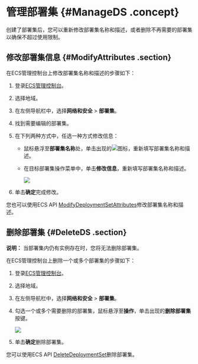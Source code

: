# 管理部署集 {#ManageDS .concept}

创建了部署集后，您可以重新修改部署集名称和描述，或者删除不再需要的部署集以确保不超过使用限制。

## 修改部署集信息 {#ModifyAttributes .section}

在ECS管理控制台上修改部署集名称和描述的步骤如下：

1.  登录[ECS管理控制台](https://ecs.console.aliyun.com/)。
2.  选择地域。
3.  在左侧导航栏中，选择**网络和安全** \> **部署集**。
4.  找到需要编辑的部署集。
5.  在下列两种方式中，任选一种方式修改信息：
    -   鼠标悬浮至**部署集名称**处，单击出现的![](http://static-aliyun-doc.oss-cn-hangzhou.aliyuncs.com/assets/img/21512/154382089812136_zh-CN.png)图标，重新填写部署集名称和描述。
    -   在目标部署集操作菜单中，单击**修改信息**，重新填写部署集名称和描述。

        ![](http://static-aliyun-doc.oss-cn-hangzhou.aliyuncs.com/assets/img/21512/154382089812138_zh-CN.png)

6.  单击**确定**完成修改。

您也可以使用ECS API [ModifyDeploymentSetAttributes](../intl.zh-CN/API参考/部署集/ModifyDeploymentSetAttributes.md#)修改部署集名称和描述。

## 删除部署集 {#DeleteDS .section}

**说明：** 当部署集内仍有实例存在时，您将无法删除部署集。

在ECS管理控制台上删除一个或多个部署集的步骤如下：

1.  登录[ECS管理控制台](https://ecs.console.aliyun.com/)。
2.  选择地域。
3.  在左侧导航栏中，选择**网络和安全** \> **部署集**。
4.  勾选一个或多个需要删除的部署集，鼠标悬浮至**操作**，单击出现的**删除部署集**按键。

    ![](http://static-aliyun-doc.oss-cn-hangzhou.aliyuncs.com/assets/img/21512/154382089812139_zh-CN.png)

5.  单击**确定**删除部署集。

您可以使用ECS API [DeleteDeploymentSet](../intl.zh-CN/API参考/部署集/DeleteDeploymentSet.md#)删除部署集。

